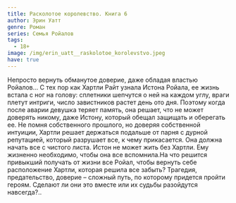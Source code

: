 ```yaml
---
title: Расколотое королевство. Книга 6
author: Эрин Уатт
genre: Роман
series: Семья Ройалов
tags:
  - 18+
image: /img/erin_uatt__raskolotoe_korolevstvo.jpeg
have: true
---
```

Непросто вернуть обманутое доверие, даже обладая властью Ройалов… С тех пор как Хартли Райт узнала Истона Ройала, ее жизнь встала с ног на голову: сплетники шепчутся о ней на каждом углу, враги плетут интриги, число завистников растет день ото дня. Поэтому когда после аварии девушка теряет память, она решает, что не может доверять никому, даже Истону, который обещал защищать и оберегать ее. Не помня собственного прошлого, но доверяя собственной интуиции, Хартли решает держаться подальше от парня с дурной репутацией, который разрушает все, к чему прикасается. Она должна начать все с чистого листа. Истон не может жить без Хартли. Ему жизненно необходимо, чтобы она все вспомнила.На что решится привыкший получать от жизни все Ройал, чтобы вернуть себе расположение Хартли, которая решила все забыть? Трагедия, предательство, доверие – сложный путь, по которому придется пройти героям. Сделают ли они это вместе или их судьбы разойдутся навсегда?..